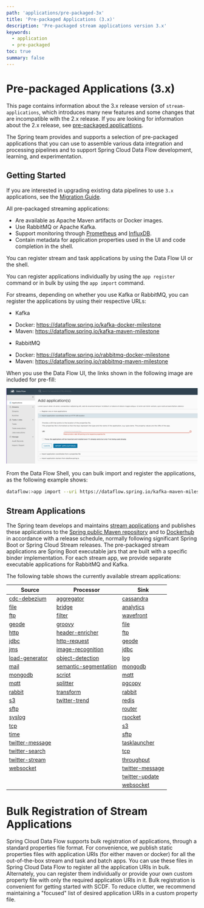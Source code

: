 ```yaml
---
path: 'applications/pre-packaged-3x'
title: 'Pre-packaged Applications (3.x)'
description: 'Pre-packaged stream applications version 3.x'
keywords:
  - application
  - pre-packaged
toc: true
summary: false
---
```


# Pre-packaged Applications (3.x)

<!--TIP-->

This page contains information about the 3.x release version of `stream-applications`, which introduces many new features and some changes that are incompatible with the 2.x release. If you are looking for information about the 2.x release, see [pre-packaged applicattions](%currentPath%/applications/pre-packaged/).

<!--END_TIP-->

The Spring team provides and supports a selection of pre-packaged applications that you can use to assemble various data integration and processing pipelines and to support Spring Cloud Data Flow development, learning, and experimentation.

## Getting Started

<!--TIP-->

If you are interested in upgrading existing data pipelines to use `3.x` applications, see the [Migration Guide](%currentPath%/applications/migration).

<!--END_TIP-->

All pre-packaged streaming applications:

- Are available as Apache Maven artifacts or Docker images.
- Use RabbitMQ or Apache Kafka.
- Support monitoring through [Prometheus](https://prometheus.io/) and [InfluxDB](https://www.influxdata.com/).
- Contain metadata for application properties used in the UI and code completion in the shell.

You can register stream and task applications by using the Data Flow UI or the shell.

You can register applications individually by using the `app register` command or in bulk by using the `app import` command.

For streams, depending on whether you use Kafka or RabbitMQ, you can register the applications by using their respective URLs:

- Kafka

* Docker: https://dataflow.spring.io/kafka-docker-milestone
* Maven: https://dataflow.spring.io/kafka-maven-milestone

- RabbitMQ

* Docker: https://dataflow.spring.io/rabbitmq-docker-milestone
* Maven: https://dataflow.spring.io/rabbitmq-maven-milestone

When you use the Data Flow UI, the links shown in the following image are included for pre-fill:

![Bulk register applications](images/bulk-registration.png)

From the Data Flow Shell, you can bulk import and register the applications, as the following example shows:

```bash
dataflow:>app import --uri https://dataflow.spring.io/kafka-maven-milestone
```

## Stream Applications

The Spring team develops and maintains [stream applications](https://spring.io/projects/spring-cloud-stream-applications#learn) and publishes these applications to the [Spring public Maven repository](https://repo.spring.io/release/org/springframework/cloud/stream/app/) and to [Dockerhub](https://hub.docker.com/u/springcloudstream) in accordance with a release schedule, normally following significant Spring Boot or Spring Cloud Stream releases.
The pre-packaged stream applications are Spring Boot executable jars that are built with a specific binder implementation.
For each stream app, we provide separate executable applications for RabbitMQ and Kafka.

The following table shows the currently available stream applications:

| Source                                                                                              | Processor                                                                                                          | Sink                                                                                              |
| --------------------------------------------------------------------------------------------------- | ------------------------------------------------------------------------------------------------------------------ | ------------------------------------------------------------------------------------------------- |
| [cdc-debezium](%stream-applications-doc-3x%/#spring-cloud-stream-modules-cdc-debezium-source)       | [aggregator](%stream-applications-doc-3x%/#spring-cloud-stream-modules-aggregator-processor)                       | [cassandra](%stream-applications-doc-3x%/#spring-cloud-stream-modules-cassandra-sink)             |
| [file](%stream-applications-doc-3x%/#spring-cloud-stream-modules-file-source)                       | [bridge](%stream-applications-doc-3x%/#spring-cloud-stream-modules-bridge-processor)                               | [analytics](%stream-applications-doc-3x%/#spring-cloud-stream-modules-analytics-sink)             |
| [ftp](%stream-applications-doc-3x%/#spring-cloud-stream-modules-ftp-source)                         | [filter](%stream-applications-doc-3x%/#spring-cloud-stream-modules-filter-processor)                               | [wavefront](%stream-applications-doc-3x%/#spring-cloud-stream-modules-wavefront-sink)             |
| [geode](%stream-applications-doc-3x%/#spring-cloud-stream-modules-geode-source)                     | [groovy](%stream-applications-doc-3x%/#spring-cloud-stream-modules-groovy-processor)                               | [file](%stream-applications-doc-3x%/#spring-cloud-stream-modules-file-sink)                       |
| [http](%stream-applications-doc-3x%/#spring-cloud-stream-modules-http-source)                       | [header-enricher](%stream-applications-doc-3x%/#spring-cloud-stream-modules-header-enricher-processor)             | [ftp](%stream-applications-doc-3x%/#spring-cloud-stream-modules-ftp-sink)                         |
| [jdbc](%stream-applications-doc-3x%/#spring-cloud-stream-modules-jdbc-source)                       | [http-request](%stream-applications-doc-3x%/#spring-cloud-stream-modules-http-request-processor)                   | [geode](%stream-applications-doc-3x%/#spring-cloud-stream-modules-geode-sink)                     |
| [jms](%stream-applications-doc-3x%/#spring-cloud-stream-modules-jms-source)                         | [image-recognition](%stream-applications-doc-3x%/#spring-cloud-stream-modules-image-recognition-processor)         | [jdbc](%stream-applications-doc-3x%/#spring-cloud-stream-modules-jdbc-sink)                       |
| [load-generator](%stream-applications-doc-3x%/#spring-cloud-stream-modules-load-generator-source)   | [object-detection](%stream-applications-doc-3x%/#spring-cloud-stream-modules-object-detection-processor)           | [log](%stream-applications-doc-3x%/#spring-cloud-stream-modules-log-sink)                         |
| [mail](%stream-applications-doc-3x%/#spring-cloud-stream-modules-mail-source)                       | [semantic-segmentation](%stream-applications-doc-3x%/#spring-cloud-stream-modules-semantic-segmentation-processor) | [mongodb](%stream-applications-doc-3x%/#spring-cloud-stream-modules-mongodb-sink)                 |
| [mongodb](%stream-applications-doc-3x%/#spring-cloud-stream-modules-mongodb-source)                 | [script](%stream-applications-doc-3x%/#spring-cloud-stream-modules-script-processor)                               | [mqtt](%stream-applications-doc-3x%/#spring-cloud-stream-modules-mqtt-sink)                       |
| [mqtt](%stream-applications-doc-3x%/#spring-cloud-stream-modules-mqtt-source)                       | [splitter](%stream-applications-doc-3x%/#spring-cloud-stream-modules-splitter-processor)                           | [pgcopy](%stream-applications-doc-3x%/#spring-cloud-stream-modules-pgcopy-sink)                   |
| [rabbit](%stream-applications-doc-3x%/#spring-cloud-stream-modules-rabbit-source)                   | [transform](%stream-applications-doc-3x%/#spring-cloud-stream-modules-transform-processor)                         | [rabbit](%stream-applications-doc-3x%/#spring-cloud-stream-modules-rabbit-sink)                   |
| [s3](%stream-applications-doc-3x%/#spring-cloud-stream-modules-s3-source)                           | [twitter-trend](%stream-applications-doc-3x%/#spring-cloud-stream-modules-twitter-trend-processor)                 | [redis](%stream-applications-doc-3x%/#spring-cloud-stream-modules-redis-sink)                     |
| [sftp](%stream-applications-doc-3x%/#spring-cloud-stream-modules-sftp-source)                       |                                                                                                                    | [router](%stream-applications-doc-3x%/#spring-cloud-stream-modules-router-sink)                   |
| [syslog](%stream-applications-doc-3x%/#spring-cloud-stream-modules-syslog-source)                   |                                                                                                                    | [rsocket](%stream-applications-doc-3x%/#spring-cloud-stream-modules-rsocket-sink)                 |
| [tcp](%stream-applications-doc-3x%/#spring-cloud-stream-modules-tcp-source)                         |                                                                                                                    | [s3](%stream-applications-doc-3x%/#spring-cloud-stream-modules-s3-sink)                           |
| [time](%stream-applications-doc-3x%/#spring-cloud-stream-modules-time-source)                       |                                                                                                                    | [sftp](%stream-applications-doc-3x%/#spring-cloud-stream-modules-sftp-sink)                       |
| [twitter-message](%stream-applications-doc-3x%/#spring-cloud-stream-modules-twitter-message-source) |                                                                                                                    | [tasklauncher](%stream-applications-doc-3x%/#spring-cloud-stream-modules-tasklauncher-sink)       |
| [twitter-search](%stream-applications-doc-3x%/#spring-cloud-stream-modules-twitter-search-source)   |                                                                                                                    | [tcp](%stream-applications-doc-3x%/#spring-cloud-stream-modules-tcp-sink)                         |
| [twitter-stream](%stream-applications-doc-3x%/#spring-cloud-stream-modules-twitter-stream-source)   |                                                                                                                    | [throughput](%stream-applications-doc-3x%/#spring-cloud-stream-modules-throughput-sink)           |
| [websocket](%stream-applications-doc-3x%/#spring-cloud-stream-modules-websocket-source)             |                                                                                                                    | [twitter-message](%stream-applications-doc-3x%/#spring-cloud-stream-modules-twitter-message-sink) |
|                                                                                                     |                                                                                                                    | [twitter-update](%stream-applications-doc-3x%/#spring-cloud-stream-modules-twitter-update-sink)   |
|                                                                                                     |                                                                                                                    | [websocket](%stream-applications-doc-3x%/#spring-cloud-stream-modules-websocket-sink)             |

# Bulk Registration of Stream Applications

Spring Cloud Data Flow supports bulk registration of applications, through a standard properties file format.
For convenience, we publish static properties files with application URIs (for either maven or docker) for all the out-of-the-box stream and task and batch apps.
You can use these files in Spring Cloud Data Flow to register all the application URIs in bulk.
Alternately, you can register them individually or provide your own custom property file with only the required application URIs in it.
Bulk registration is convenient for getting started with SCDF.
To reduce clutter, we recommend maintaining a "focused" list of desired application URIs in a custom property file.
